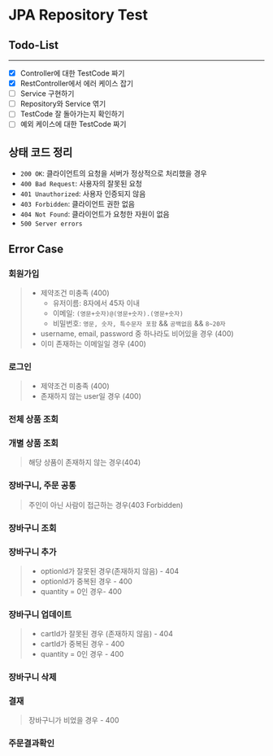 # JPA Repository Test

## Todo-List

---
- [x] Controller에 대한 TestCode 짜기
- [x] RestController에서 에러 케이스 잡기
- [ ] Service 구현하기
- [ ] Repository와 Service 엮기
- [ ] TestCode 잘 돌아가는지 확인하기
- [ ] 예외 케이스에 대한 TestCode 짜기

## 상태 코드 정리
- `200 OK`: 클라이언트의 요청을 서버가 정상적으로 처리했을 경우
- `400 Bad Request`: 사용자의 잘못된 요청
- `401 Unauthorized`: 사용자 인증되지 않음
- `403 Forbidden`: 클라이언트 권한 없음
- `404 Not Found`: 클라이언트가 요청한 자원이 없음
- `500 Server errors`


## Error Case

### 회원가입
> - 제약조건 미충족 (400)
>    - 유저이름: 8자에서 45자 이내
>    - 이메일: `(영문+숫자)@(영문+숫자).(영문+숫자)`
>    - 비밀번호: `영문, 숫자, 특수문자 포함` && `공백없음` && `8~20자`
> - username, email, password 중 하나라도 비어있을 경우 (400)
> - 이미 존재하는 이메일일 경우 (400)

### 로그인
> - 제약조건 미충족 (400)
> - 존재하지 않는 user일 경우 (400)

### 전체 상품 조회
### 개별 상품 조회
> 해당 상품이 존재하지 않는 경우(404)

### 장바구니, 주문 공통
> 주인이 아닌 사람이 접근하는 경우(403 Forbidden)

### 장바구니 조회
### 장바구니 추가
> - optionId가 잘못된 경우(존재하지 않음) - 404
> - optionId가 중복된 경우 - 400
> - quantity = 0인 경우- 400
### 장바구니 업데이트
> - cartId가 잘못된 경우 (존재하지 않음) - 404
> - cartId가 중복된 경우 - 400
> - quantity = 0인 경우 - 400
### 장바구니 삭제

### 결재
> 장바구니가 비었을 경우 - 400
### 주문결과확인
